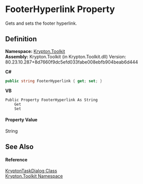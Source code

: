 # FooterHyperlink Property


Gets and sets the footer hyperlink.



## Definition
**Namespace:** <a href="79d2eac2-21f4-54ff-7552-b20c33c30600.md">Krypton.Toolkit</a>  
**Assembly:** Krypton.Toolkit (in Krypton.Toolkit.dll) Version: 80.23.10.287+8d7660f9dc5efd033fabe008ebfb904beab6d444

**C#**
``` C#
public string FooterHyperlink { get; set; }
```
**VB**
``` VB
Public Property FooterHyperlink As String
	Get
	Set
```



#### Property Value
String

## See Also


#### Reference
<a href="97e66c69-bc63-6731-45d7-860bb11df4c0.md">KryptonTaskDialog Class</a>  
<a href="79d2eac2-21f4-54ff-7552-b20c33c30600.md">Krypton.Toolkit Namespace</a>  
